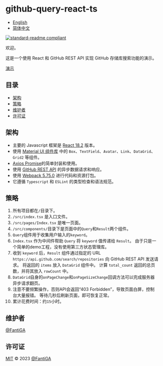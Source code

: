 <!--
 * @Author: fantiga
 * @Date: 2022-12-17 19:40:36
 * @LastEditTime: 2022-12-17 20:48:46
 * @LastEditors: fantiga
 * @Description: 
 * @FilePath: /github-query-react-ts/README.zh-CN.md
-->

# github-query-react-ts

- [English](README.md)
- [简体中文](README.zh-CN.md)

[![standard-readme compliant](https://img.shields.io/badge/standard--readme-OK-green.svg?style=flat-square)](https://github.com/RichardLitt/standard-readme)

欢迎。

这是一个使用 React 和 GitHub REST API 实现 GitHub 存储库搜索功能的演示。

[演示](https://fantiga.github.io/github-query-react-ts/dist/)

## 目录

- [架构](#架构)
- [策略](#策略)
- [维护者](#维护者)
- [许可证](#许可证)

## 架构

  - 主要的 Javascript 框架是 [React 18.2](https://reactjs.org/) 版本。
  - 使用 [Material UI 组件库](https://mui.com/) 中的 `Box`、`TextField`、`Avatar`、`Link`、`DataGrid`、`Grid2` 等组件。
  - [Axios Promise](https://axios-http.com/)的简单封装和使用。
  - 使用 [GitHub REST API](https://docs.github.com/en/rest) 的异步数据请求和响应。
  - 使用 [Webpack 5.75.0](https://webpack.js.org/) 进行代码和资源打包。
  - 它遵循 `Typescript` 和 `ESLint` 的类型检查和语法规范。

## 策略

  1. 所有项目都在`/`目录下。
  2. `/src/index.tsx` 是入口文件。
  3. `/src/pages/Index.tsx` 是唯一页面。
  4. `/src/components/`目录下是页面中的`Query`和`Result`两个组件。
  5. `Query`组件用于收集用户输入的`keyword`。
  6. `Index.tsx` 作为中间件帮助 `Query` 将 `keyword` 值传递给 `Result`。 由于只是一个简单的demo工程，没有使用第三方状态管理库。
  7. 收到 `keyword` 后，`Result` 组件通过指定的 URL `https://api.github.com/search/repositories` 向 GitHub REST API 发送请求。 将返回的 `items` 放入 `DataGrid` 组件中。 计算 `total_count` 返回的总页数，并将其放入 `rowCount` 中。
  8. `DataGrid`自身的`onPageChange`和`onPageSizeChange`回调方法可以完成服务器异步请求翻页。
  9. 注意不要频繁操作，否则API会返回“403 Forbidden”，导致页面白屏，控制台大量报错。 等待几秒后刷新页面，即可恢复正常。
  10. 累计花费时间：约`15`小时。


## 维护者

[@FantiGA](https://github.com/FantiGA)

## 许可证

[MIT](LICENSE)  © 2023 [@FantiGA](https://github.com/FantiGA)
